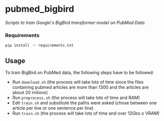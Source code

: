 # pubmed_bigbird

*Scripts to train Google's BigBird transformer model on PubMed Data*


### Requirements

```bash
pip install -r requirements.txt
```

## Usage

To train BigBird on PubMed data, the following steps have  to be followed:

- Run `download.sh` (the process will take lots of time
since the files containing pubmed articles are more than
1300 and the articles are about 20 milions)
- Run `preprocess.sh` (the process will take lots of time
and RAM)
- Edit `train.sh` and substitute the paths were asked (chose
between one article per line or one sentence per line)
- Run `train.sh` (the process will take lots of time and over
12Gbs o VRAM)

